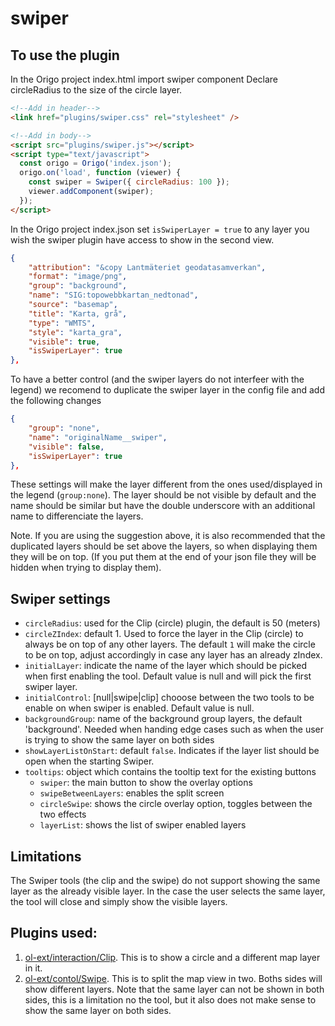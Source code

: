 # swiper

## To use the plugin

In the Origo project index.html import swiper component
Declare circleRadius to the size of the circle layer.

```html
<!--Add in header-->
<link href="plugins/swiper.css" rel="stylesheet" />

<!--Add in body-->
<script src="plugins/swiper.js"></script>
<script type="text/javascript">
  const origo = Origo('index.json');
  origo.on('load', function (viewer) {
    const swiper = Swiper({ circleRadius: 100 });
    viewer.addComponent(swiper);
  });
</script>
```

In the Origo project index.json set `isSwiperLayer = true` to any layer you wish the swiper plugin have access to show in the second view.

```json
{
    "attribution": "&copy Lantmäteriet geodatasamverkan",
    "format": "image/png",
    "group": "background",
    "name": "SIG:topowebbkartan_nedtonad",
    "source": "basemap",
    "title": "Karta, grå",
    "type": "WMTS",
    "style": "karta_gra",
    "visible": true,
    "isSwiperLayer": true
},
```

To have a better control (and the swiper layers do not interfeer with the legend) we recomend to duplicate the swiper layer in the config file and add the following changes

```json
{
    "group": "none",
    "name": "originalName__swiper",
    "visible": false,
    "isSwiperLayer": true
},
```

These settings will make the layer different from the ones used/displayed in the legend (`group:none`). The layer should be not visible by default and the name should be similar but have the double underscore with an additional name to differenciate the layers.

Note. If you are using the suggestion above, it is also recommended that the duplicated layers should be set above the layers, so when displaying them they will be on top. (If you put them at the end of your json file they will be hidden when trying to display them).

## Swiper settings

- `circleRadius`: used for the Clip (circle) plugin, the default is 50 (meters)
- `circleZIndex`: default 1. Used to force the layer in the Clip (circle) to always be on top of any other layers. The default `1` will make the circle to be on top, adjust accordingly in case any layer has an already zIndex.
- `initialLayer`: indicate the name of the layer which should be picked when first enabling the tool. Default value is null and will pick the first swiper layer.
- `initialControl`: [null|swipe|clip] chooose between the two tools to be enable on when swiper is enabled. Default value is null.
- `backgroundGroup`: name of the background group layers, the default 'background'. Needed when handing edge cases such as when the user is trying to show the same layer on both sides
- `showLayerListOnStart`: default `false`. Indicates if the layer list should be open when the starting Swiper.
- `tooltips`: object which contains the tooltip text for the existing buttons
  - `swiper`: the main button to show the overlay options
  - `swipeBetweenLayers`: enables the split screen
  - `circleSwipe`: shows the circle overlay option, toggles between the two effects
  - `layerList`: shows the list of swiper enabled layers

## Limitations

The Swiper tools (the clip and the swipe) do not support showing the same layer as the already visible layer. In the case the user selects the same layer, the tool will close and simply show the visible layers.

## Plugins used:

1. [ol-ext/interaction/Clip](http://viglino.github.io/ol-ext/examples/interaction/map.interaction.clip.html). This is to show a circle and a different map layer in it.
2. [ol-ext/contol/Swipe](http://viglino.github.io/ol-ext/examples/control/map.control.swipe.html). This is to split the map view in two. Boths sides will show different layers. Note that the same layer can not be shown in both sides, this is a limitation no the tool, but it also does not make sense to show the same layer on both sides.
